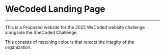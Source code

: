 # WeCoded Landing Page

--- 
<!-- 123456 -->
This is a Proposed website for the 2025 WeCoded website challenge alongside the SheCoded Challenge. 

This consists of matching colours that relects the integity of the organization. 

